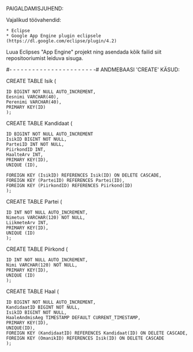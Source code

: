 PAIGALDAMISJUHEND:

Vajalikud töövahendid:

	* Eclipse
	* Google App Engine plugin eclipsele (https://dl.google.com/eclipse/plugin/4.2)

Luua Eclipses "App Engine" projekt ning asendada kõik failid siit repositooriumist leiduva sisuga.


#- - - - - - - - - - - - - - - - - - - - - - -#
	ANDMEBAASI 'CREATE' KÄSUD:

CREATE TABLE Isik (

	ID BIGINT NOT NULL AUTO_INCREMENT,  
	Eesnimi VARCHAR(40), 
	Perenimi VARCHAR(40),
	PRIMARY KEY(ID)
	);
	
CREATE TABLE Kandidaat (

	ID BIGINT NOT NULL AUTO_INCREMENT
	IsikID BIGINT NOT NULL,
	ParteiID INT NOT NULL, 
	PiirkondID INT,
	HaalteArv INT,
	PRIMARY KEY(ID),
	UNIQUE (ID),
	
	FOREIGN KEY (IsikID) REFERENCES Isik(ID) ON DELETE CASCADE,
	FOREIGN KEY (ParteiID) REFERENCES Partei(ID),
	FOREIGN KEY (PiirkondID) REFERENCES Piirkond(ID) 
	);
	
CREATE TABLE Partei (

	ID INT NOT NULL AUTO_INCREMENT,
	Nimetus VARCHAR(120) NOT NULL,
	LiikmeteArv INT,
	PRIMARY KEY(ID),
	UNIQUE (ID)
	);
	
CREATE TABLE Piirkond (

	ID INT NOT NULL AUTO_INCREMENT,
	Nimi VARCHAR(120) NOT NULL,
	PRIMARY KEY(ID),
	UNIQUE (ID)
	);
	
	
	
	
	
CREATE TABLE Haal (

	ID BIGINT NOT NULL AUTO_INCREMENT,  
	KandidaatID BIGINT NOT NULL, 
	IsikID BIGINT NOT NULL,
	HaaleAndmisAeg TIMESTAMP DEFAULT CURRENT_TIMESTAMP,
	PRIMARY KEY(ID),
	UNIQUE(ID),
	FOREIGN KEY (KandidaatID) REFERENCES Kandidaat(ID) ON DELETE CASCADE,
	FOREIGN KEY (OmanikID) REFERENCES Isik(ID) ON DELETE CASCADE
	);

